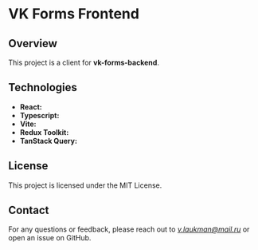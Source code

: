 # VK Forms Frontend

## Overview
This project is a client for **vk-forms-backend**.

## Technologies
* **React:**
* **Typescript:**
* **Vite:**
* **Redux Toolkit:**
* **TanStack Query:** 

## License
This project is licensed under the MIT License.

## Contact
For any questions or feedback, please reach out to *v.laukman@mail.ru* or open an issue on GitHub.